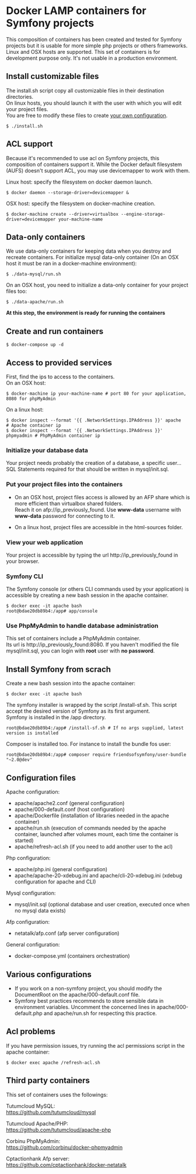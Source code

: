 # Docker LAMP containers for Symfony projects

This composition of containers has been created and tested for Symfony projects but it is usable for more simple php projects or others frameworks.  
Linux and OSX hosts are supported. This set of containers is for development purpose only. It's not usable in a production environment.

## Install customizable files
The install.sh script copy all customizable files in their destination directories.  
On linux hosts, you should launch it with the user with which you will edit your project files.  
You are free to modify these files to create [your own configuration](#config-files).

    $ ./install.sh

## ACL support
Because it's recommended to use acl on Symfony projects, this composition of containers support it.
While the Docker default filesystem (AUFS) doesn't support ACL, you may use devicemapper to work with them.

Linux host: specify the filesystem on docker daemon launch.

    $ docker daemon --storage-driver=devicemapper &

OSX host: specify the filesystem on docker-machine creation.

    $ docker-machine create --driver=virtualbox --engine-storage-driver=devicemapper your-machine-name

## Data-only containers
We use data-only containers for keeping data when you destroy and recreate containers.
For initialize mysql data-only container (On an OSX host it must be ran in a docker-machine environment):

    $ ./data-mysql/run.sh

On an OSX host, you need to initialize a data-only container for your project files too:

    $ ./data-apache/run.sh
    
**At this step, the environment is ready for running the containers**

## Create and run containers

    $ docker-compose up -d
    
## Access to provided services
First, find the ips to access to the containers.  
On an OSX host:
    
    $ docker-machine ip your-machine-name # port 80 for your application, 8080 for phpMyAdmin
    
On a linux host:

    $ docker inspect --format '{{ .NetworkSettings.IPAddress }}' apache     # Apache container ip
    $ docker inspect --format '{{ .NetworkSettings.IPAddress }}' phpmyadmin # PhpMyAdmin container ip

### Initialize your database data
Your project needs probably the creation of a database, a specific user...  
SQL Statements required for that should be written in mysql/init.sql.

### Put your project files into the containers
* On an OSX host, project files access is allowed by an AFP share which is more efficient than virtualbox shared folders.  
Reach it on afp://ip_previously_found. Use **www-data** username with **www-data** password for connecting to it.

* On a linux host, project files are accessible in the html-sources folder.

### View your web application
Your project is accessible by typing the url http://ip_previously_found in your browser.

### Symfony CLI ###
The Symfony console (or others CLI commands used by your application) is accessible by creating a new bash session in the apache container.

    $ docker exec -it apache bash
    root@bdae20db89b4:/app# app/console
    
### Use PhpMyAdmin to handle database administration
This set of containers include a PhpMyAdmin container.  
Its url is http://ip_previously_found:8080.
If you haven't modified the file mysql/init.sql, you can login with **root** user with **no password**.

## Install Symfony from scrach ##
Create a new bash session into the apache container:

    $ docker exec -it apache bash

The symfony installer is wrapped by the script /install-sf.sh. This script accept the desired version of Symfony as its first argument.  
Symfony is installed in the /app directory.

    root@bdae20db89b4:/app# /install-sf.sh # If no args supplied, latest version is installed
    
Composer is installed too. For instance to install the bundle fos user:    

    root@bdae20db89b4:/app# composer require friendsofsymfony/user-bundle "~2.0@dev"
    
<a name="config-files"></a>
## Configuration files ##
Apache configuration:
* apache/apache2.conf (general configuration)
* apache/000-default.conf (host configuration)
* apache/Dockerfile (installation of libraries needed in the apache container)
* apache/run.sh (execution of commands needed by the apache container, launched after volumes mount, each time the container is started) 
* apache/refresh-acl.sh (if you need to add another user to the acl)

Php configuration:
* apache/php.ini (general configuration)
* apache/apache-20-xdebug.ini and apache/cli-20-xdebug.ini (xdebug configuration for apache and CLI)

Mysql configuration:
* mysql/init.sql (optional database and user creation, executed once when no mysql data exists)

Afp configuration:
* netatalk/afp.conf (afp server configuration)

General configuration:
* docker-compose.yml (containers orchestration)

## Various configurations
* If you work on a non-symfony project, you should modify the DocumentRoot on the apache/000-default.conf file.  
* Symfony best practices recommends to store sensible data in environment variables. Uncomment the concerned lines in apache/000-default.php and apache/run.sh for respecting this practice. 

## Acl problems ##
If you have permission issues, try running the acl permissions script in the apache container:

    $ docker exec apache /refresh-acl.sh

## Third party containers
This set of containers uses the followings:  
  
Tutumcloud MySQL:  
https://github.com/tutumcloud/mysql

Tutumcloud Apache/PHP:  
https://github.com/tutumcloud/apache-php

Corbinu PhpMyAdmin:  
https://github.com/corbinu/docker-phpmyadmin

Cptactionhank Afp server:  
https://github.com/cptactionhank/docker-netatalk

